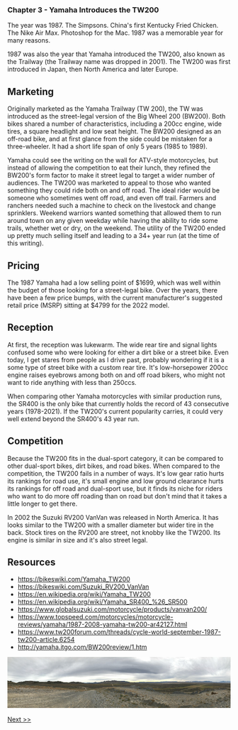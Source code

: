 ### Chapter 3 - Yamaha Introduces the TW200

The year was 1987. The Simpsons. China's first Kentucky Fried Chicken. The Nike Air Max. Photoshop for the Mac. 1987 was a memorable year for many reasons.

1987 was also the year that Yamaha introduced the TW200, also known as the Trailway (the Trailway name was dropped in 2001). The TW200 was first introduced in Japan, then North America and later Europe.

## Marketing

Originally marketed as the Yamaha Trailway (TW 200), the TW was introduced as the street-legal version of the Big Wheel 200 (BW200). Both bikes shared a number of characteristics, including a 200cc engine, wide tires, a square headlight and low seat height. The BW200 designed as an off-road bike, and at first glance from the side could be mistaken for a three-wheeler. It had a short life span of only 5 years (1985 to 1989).

Yamaha could see the writing on the wall for ATV-style motorcycles, but instead of allowing the competition to eat their lunch, they refined the BW200's form factor to make it street legal to target a wider number of audiences. The TW200 was marketed to appeal to those who wanted something they could ride both on and off road. The ideal rider would be someone who sometimes went off road, and even off trail. Farmers and ranchers needed such a machine to check on the livestock and change sprinklers. Weekend warriors wanted something that allowed them to run around town on any given weekday while having the ability to ride some trails, whether wet or dry, on the weekend. The utility of the TW200 ended up pretty much selling itself and leading to a 34+ year run (at the time of this writing).

## Pricing

The 1987 Yamaha had a low selling point of $1699, which was well within the budget of those looking for a street-legal bike. Over the years, there have been a few price bumps, with the current manufacturer's suggested retail price (MSRP) sitting at $4799 for the 2022 model.

## Reception

At first, the reception was lukewarm. The wide rear tire and signal lights confused some who were looking for either a dirt bike or a street bike. Even today, I get stares from people as I drive past, probably wondering if it is a some type of street bike with a custom rear tire. It's low-horsepower 200cc engine raises eyebrows among both on and off road bikers, who might not want to ride anything with less than 250ccs.

When comparing other Yamaha motorcycles with similar production runs, the SR400 is the only bike that currently holds the record of 43 consecutive years (1978-2021). If the TW200's current popularity carries, it could very well extend beyond the SR400's 43 year run.

## Competition

Because the TW200 fits in the dual-sport category, it can be compared to other dual-sport bikes, dirt bikes, and road bikes. When compared to the competition, the TW200 fails in a number of ways. It's low gear ratio hurts its rankings for road use, it's small engine and low ground clearance hurts its rankings for off road and dual-sport use, but it finds its niche for riders who want to do more off roading than on road but don't mind that it takes a little longer to get there.

In 2002 the Suzuki RV200 VanVan was released in North America. It has looks similar to the TW200 with a smaller diameter but wider tire in the back. Stock tires on the RV200 are street, not knobby like the TW200. Its engine is similar in size and it's also street legal.

## Resources

* https://bikeswiki.com/Yamaha_TW200
* https://bikeswiki.com/Suzuki_RV200_VanVan
* https://en.wikipedia.org/wiki/Yamaha_TW200
* https://en.wikipedia.org/wiki/Yamaha_SR400_%26_SR500
* https://www.globalsuzuki.com/motorcycle/products/vanvan200/
* https://www.topspeed.com/motorcycles/motorcycle-reviews/yamaha/1987-2008-yamaha-tw200-ar42127.html
* https://www.tw200forum.com/threads/cycle-world-september-1987-tw200-article.6254
* http://yamaha.itgo.com/BW200review/1.htm

![Panoramic view of 5 Mile Pass in Utah County](images/img_0757.jpg)

[Next >>](050-chapter-04.md)
